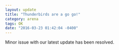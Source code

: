 ```yaml
---
layout: update
title: "Thunderbirds are a go go!"
category: arena
tags: OK
date: "2016-03-23 01:42:04 -0400"
---
```


Minor issue with our latest update has been resolved.
